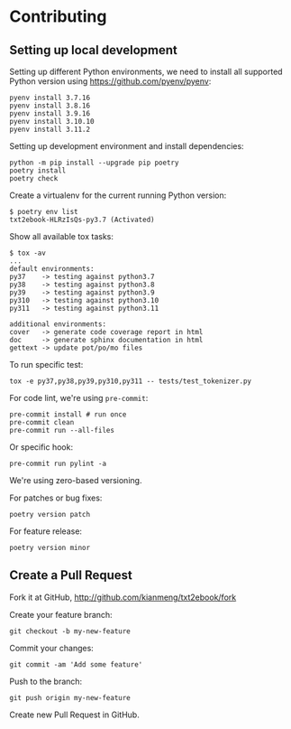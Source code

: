 # Contributing

## Setting up local development

Setting up different Python environments, we need to install all supported
Python version using <https://github.com/pyenv/pyenv>:

```console
pyenv install 3.7.16
pyenv install 3.8.16
pyenv install 3.9.16
pyenv install 3.10.10
pyenv install 3.11.2
```

Setting up development environment and install dependencies:

```console
python -m pip install --upgrade pip poetry
poetry install
poetry check
```

Create a virtualenv for the current running Python version:

```console
$ poetry env list
txt2ebook-HLRzIsQs-py3.7 (Activated)
```

Show all available tox tasks:

```console
$ tox -av
...
default environments:
py37    -> testing against python3.7
py38    -> testing against python3.8
py39    -> testing against python3.9
py310   -> testing against python3.10
py311   -> testing against python3.11

additional environments:
cover   -> generate code coverage report in html
doc     -> generate sphinx documentation in html
gettext -> update pot/po/mo files
```

To run specific test:

```console
tox -e py37,py38,py39,py310,py311 -- tests/test_tokenizer.py
```

For code lint, we're using `pre-commit`:

```console
pre-commit install # run once
pre-commit clean
pre-commit run --all-files
```

Or specific hook:

```console
pre-commit run pylint -a
```

We're using zero-based versioning.

For patches or bug fixes:

```console
poetry version patch
```

For feature release:

```console
poetry version minor
```

## Create a Pull Request

Fork it at GitHub, <http://github.com/kianmeng/txt2ebook/fork>

Create your feature branch:

```console
git checkout -b my-new-feature
```

Commit your changes:

```console
git commit -am 'Add some feature'
```

Push to the branch:

```console
git push origin my-new-feature
```

Create new Pull Request in GitHub.
